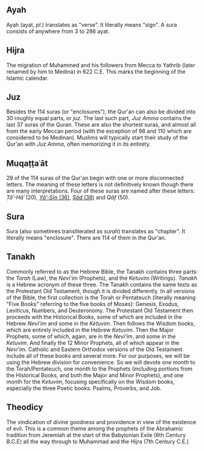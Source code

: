 ## Ayah

Ayah \(ayat, _pl_.\) translates as "verse". It literally means "sign". A sura consists of anywhere from 3 to 286 ayat.

## Hijra

The migration of Muhammed and his followers from Mecca to Yathrib \(later renamed by him to Medina\) in 622 C.E. This marks the beginning of the Islamic calendar.

## Juz

Besides the 114 suras \(or "enclosures"\), the Qur'an can also be divided into 30 roughly equal parts, or _juz_. The last such part, _Juz Amma_ contains the last 37 suras of the Quran. These are also the shortest suras, and almost all from the early Meccan period \(with the exception of 98 and 110 which are considered to be Medinan\). Muslims will typically start their study of the Qur'an with _Juz Amma_, often memorizing it in its entirety.

## Muqaṭṭaʿāt

29 of the 114 suras of the Qur'an begin with one or more disconnected letters. The meaning of these letters is not definitively known though there are many interpretations. Four of these suras are named after these letters: _Ṭāʾ-Hāʾ_ \(20\), [_Yāʾ-Sīn_ \(36\)](/quran/week-4-suras-36-67-32/sura-36.md), [_Ṣād_ \(38\)](/quran/week-3-suras-19-38/sura-38.md) and _Qāf_ \(50\).

## Sura

Sura \(also sometimes transliterated as _surah_\) translates as "chapter". It literally means "enclosure". There are 114 of them in the Qur'an.

## Tanakh

Commonly referred to as the Hebrew Bible, the Tanakh contains three parts: the _Torah_ \(Law\), the _Nevi'im_ \(Prophets\), and the _Ketuvim_ \(Writings\). _Tanakh_ is a Hebrew acronym of these three. The Tanakh contains the same texts as the Protestant Old Testament, though it is divided differently. In all versions of the Bible, the first collection is the Torah or Pentateuch \(literally meaning "Five Books" referring to the five books of Moses\): Genesis, Exodus, Leviticus, Numbers, and Deuteronomy. The Protestant Old Testament then proceeds with the Historical Books, some of which are included in the Hebrew _Nevi'im_ and some in the _Ketuvim_. Then follows the Wisdom books, which are entirely included in the Hebrew _Ketuvim_. Then the Major Prophets, some of which, again, are in the _Nevi'im_, and some in the _Ketuvim_. And finally the 12 Minor Prophets, all of which appear in the _Nevi'im_. Catholic and Eastern Orthodox versions of the Old Testament include all of these books and several more. For our purposes, we will be using the Hebrew division for convenience. So we will devote one month to the Torah/Pentateuch, one month to the Prophets \(including portions from the Historical Books, and both the Major and Minor Prophets\), and one month for the _Ketuvim_, focusing specifically on the Wisdom books, especially the three Poetic books: Psalms, Proverbs, and Job.

## Theodicy

The vindication of divine goodness and providence in view of the existence of evil. This is a common theme among the prophets of the Abrahamic tradition from Jeremiah at the start of the Babylonian Exile \(6th Century B.C.E\) all the way through to Muhammad and the Hijra \(7th Century C.E.\)

